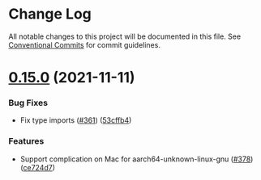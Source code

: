 # Change Log

All notable changes to this project will be documented in this file.
See [Conventional Commits](https://conventionalcommits.org) for commit guidelines.

# [0.15.0](https://github.com/temporalio/sdk-node/compare/v0.14.0...v0.15.0) (2021-11-11)


### Bug Fixes

* Fix type imports ([#361](https://github.com/temporalio/sdk-node/issues/361)) ([53cffb4](https://github.com/temporalio/sdk-node/commit/53cffb41a1edc7f23a1676c5d1e8cee2421bf4ba))


### Features

* Support complication on Mac for aarch64-unknown-linux-gnu ([#378](https://github.com/temporalio/sdk-node/issues/378)) ([ce724d7](https://github.com/temporalio/sdk-node/commit/ce724d703f0c781084aaebd245eb603ea455ff39))
